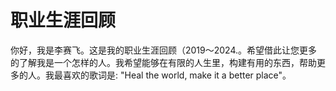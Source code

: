 # 职业生涯回顾

你好，我是李赛飞。这是我的职业生涯回顾（2019～2024.。希望借此让您更多的了解我是一个怎样的人。我希望能够在有限的人生里，构建有用的东西，帮助更多的人。我最喜欢的歌词是: "Heal the world, make it a better place"。
